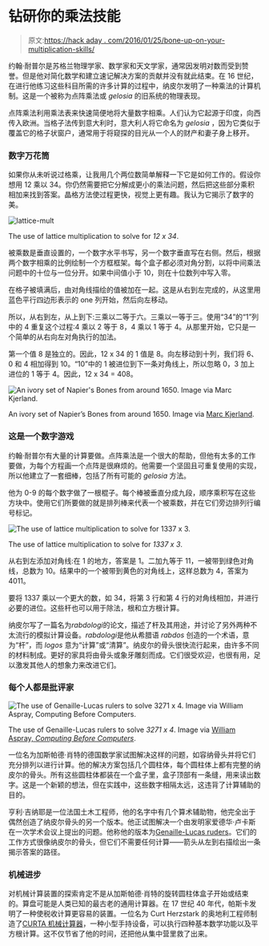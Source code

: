 # 钻研你的乘法技能

> 原文:[https://hack aday . com/2016/01/25/bone-up-on-your-multiplication-skills/](https://hackaday.com/2016/01/25/bone-up-on-your-multiplication-skills/)

约翰·耐普尔是苏格兰物理学家、数学家和天文学家，通常因发明对数而受到赞誉。但是他对简化数学和建立速记解决方案的贡献并没有就此结束。在 16 世纪，在进行他练习这些科目所需的许多计算的过程中，纳皮尔发明了一种乘法的计算机制。这是一个被称为点阵乘法或 *gelosia* 的旧系统的物理表现。

点阵乘法利用乘法表来快速简便地将大量数字相乘。人们认为它起源于印度，向西传入欧洲。当格子法传到意大利时，意大利人将它命名为 *gelosia* ，因为它类似于覆盖它的格子状窗户，通常用于将窥探的目光从一个人的财产和妻子身上移开。

### 数字万花筒

如果你从未听说过格乘，让我用几个两位数简单解释一下它是如何工作的。假设你想用 12 乘以 34。你仍然需要把它分解成更小的乘法问题，然后把这些部分乘积相加来找到答案。晶格方法使过程更快，视觉上更有趣。我认为它揭示了数字的美。

![lattice-mult](../Images/2a5d3ea176f070cc7494366283d1cd7b.png)

The use of lattice multiplication to solve for *12 x 34*.

被乘数是垂直设置的，一个数字水平书写，另一个数字垂直写在右侧。然后，根据两个数字相乘的比例绘制一个方框框架。每个盒子都必须对角分割，以将中间乘法问题中的十位与一位分开。如果中间值小于 10，则在十位数列中写入零。

在格子被填满后，由对角线描绘的值被加在一起。这是从右到左完成的，从这里用蓝色平行四边形表示的 one 列开始，然后向左移动。

所以，从右到左，从上到下:三乘以二等于六。三乘以一等于三。使用“34”的“1”列中的 4 重复这个过程:4 乘以 2 等于 8，4 乘以 1 等于 4。从那里开始，它只是一个简单的从右向左对角执行的加法。

第一个值 8 是独立的。因此，12 x 34 的 1 值是 8。向左移动到十列，我们将 6、0 和 4 相加得到 10。“10”中的 1 被进位到下一条对角线上，所以忽略 0，3 加上进位的 1 等于 4。因此，12 x 34 = 408。

![An ivory set of Napier's Bones from around 1650\. Image via Marc Kjerland.](../Images/2f1113f8dec1d129c79c700b8dd00425.png)

An ivory set of Napier’s Bones from around 1650\. Image via [Marc Kjerland](https://www.flickr.com/photos/marckjerland/7579454046).

### 这是一个数字游戏

约翰·耐普尔有大量的计算要做。点阵乘法是一个很大的帮助，但他有太多的工作要做，为每个方程画一个点阵是很麻烦的。他需要一个坚固且可重复使用的实现，所以他建立了一套细棒，包括了所有可能的 *gelosia* 方法。

他为 0-9 的每个数字做了一根棍子。每个棒被垂直分成九段，顺序乘积写在这些方块中。使用它们所要做的就是排列棒来代表一个被乘数，并在它们旁边排列行编号标记。

![The use of lattice multiplication to solve for 1337 x 3.](../Images/b3301d012c9450d765ba5fda931d3fc4.png)

The use of lattice multiplication to solve for *1337 x 3*.

从右到左添加对角线:在 1 的地方，答案是 1。二加九等于 11，一被带到绿色对角线，总数为 10。结果中的一个被带到黄色的对角线上，这样总数为 4，答案为 4011。

要将 1337 乘以一个更大的数，如 34，将第 3 行和第 4 行的对角线相加，并进行必要的进位。这些杆也可以用于除法，根和立方根计算。

纳皮尔写了一篇名为*rabdologi*的论文，描述了杆及其用途，并讨论了另外两种不太流行的模拟计算设备。*rabdologi*是他从希腊语 *rabdos* 创造的一个术语，意为“杆”，而 *logos* 意为“计算”或“清算”。纳皮尔的骨头很快流行起来，由许多不同的材料制成。更好的家具将由骨头或象牙雕刻而成。它们很受欢迎，也很有用，足以激发其他人的想象力来改进它们。

### 每个人都是批评家

![The use of Genaille-Lucas rulers to solve 3271 x 4\. Image via William Aspray, Computing Before Computers.](../Images/b6d9142f80f34baaa6d404c888c60048.png)

The use of Genaille-Lucas rulers to solve *3271 x 4*. Image via [William Aspray, *Computing Before Computers*](http://ed-thelen.org/comp-hist/CBC.html).

一位名为加斯帕德·肖特的德国数学家试图解决这样的问题，如容纳骨头并将它们充分排列以进行计算。他的解决方案包括几个圆柱体，每个圆柱体上都有完整的纳皮尔的骨头。所有这些圆柱体都装在一个盒子里，盒子顶部有一条缝，用来读出数字。这是一个新颖的想法，但在实践中，这些数字相隔太远，这违背了计算辅助的目的。

亨利·吉纳耶是一位法国土木工程师，他的名字中有几个算术辅助物，他完全出于偶然创造了纳皮尔骨头的另一个版本。他正试图解决一个由发明家爱德华·卢卡斯在一次学术会议上提出的问题。他称他的版本为[Genaille-Lucas ruders](https://en.wikipedia.org/wiki/Genaille%E2%80%93Lucas_rulers)。它们的工作方式很像纳皮尔的骨头，但它们不需要任何计算——箭头从左到右描绘出一条揭示答案的路径。

### 机械进步

对机械计算装置的探索肯定不是从加斯帕德·肖特的旋转圆柱体盒子开始或结束的。算盘可能是人类已知的最古老的通用计算器。在 17 世纪 40 年代，帕斯卡发明了一种使税收计算更容易的装置。一位名为 Curt Herzstark 的奥地利工程师制造了[CURTA 机械计算器](http://hackaday.com/2014/09/16/retrotechtacular-the-curta-mechanical-calculator/)，一种小型手持设备，可以执行四种基本数学功能以及平方根计算。这不仅节省了他的时间，还把他从集中营里救了出来。